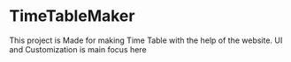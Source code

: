 # TimeTableMaker
This project is Made for making Time Table with the help of the website. UI and Customization is main focus here
